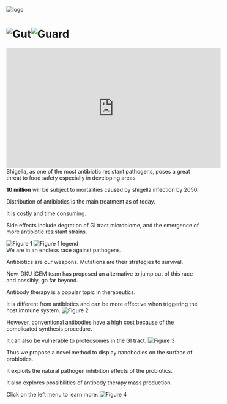 <script>
    html.classList.add("home");
</script>
<p class="py-10"></p>
<img alt="logo" id="home_logo" src="https://static.igem.wiki/teams/4161/wiki/logo-transparent.png" class="items-center block w-1/3 py-10 m-auto duration-100" />
<h1 class="text-6xl text-center animate-bounce">
<img alt="G"" src="https://static.igem.wiki/teams/4161/wiki/logo-transparent.png" class="w-16" />ut<img alt="G"" src="https://static.igem.wiki/teams/4161/wiki/logo-transparent.png" class="w-16" />uard</h1>

<div id="promotion_video" class="flex justify-center">
<iframe title="DKU: GutGuard (2022) - Project Promotion [English]" width="560" height="315" src="https://video.igem.org/videos/embed/c28db71c-27b0-4945-863c-3aed20c3bfde" frameborder="0" allowfullscreen="" sandbox="allow-same-origin allow-scripts allow-popups" class="py-40"></iframe>
</div>

<article class="gap-20 py-40">
Shigella, as one of the most antibiotic resistant pathogens,
poses a great threat to food safety especially in developing areas.

**10 million** will be subject to mortalities caused by shigella infection by 2050.

Distribution of antibiotics is the main treatment as of today.

It is costly and time consuming.

Side effects include degration of GI tract microbiome,
and the emergence of more antibiotic resistant strains.
<div class="grid grid-flow-col">
<img alt="Figure 1" src="https://static.igem.wiki/teams/4161/wiki/hmpg1-1-main.png" />
<img alt="Figure 1 legend" src="https://static.igem.wiki/teams/4161/wiki/hmpg1-1-legend.png" />
</div>
</article>
<article class="gap-20 py-40">
We are in an endless race against pathogens.

Antibiotics are our weapons. Mutations are their strategies to survival.

Now, DKU iGEM team has proposed an alternative to jump out of this race and possibly, go far beyond.

Antibody therapy is a popular topic in therapeutics.

It is different from antibiotics and can be more effective when triggering the host immune system.
<img alt="Figure 2" src="https://static.igem.wiki/teams/4161/wiki/hmpg-2.png" class="w-full" />
</article>
<article class="gap-20 py-40">
However, conventional antibodies have a high cost because of the complicated synthesis procedure.

It can also be vulnerable to proteosomes in the GI tract.
<img alt="Figure 3" src="https://static.igem.wiki/teams/4161/wiki/hmpg-3.png" class="w-full" />
</article>
<article class="gap-20 pt-40">
Thus we propose a novel method to display nanobodies on the surface of probiotics.

It exploits the natural pathogen inhibition effects of the probiotics.

It also explores possibilities of antibody therapy mass production.

Click on the left menu to learn more.
<img alt="Figure 4" src="https://static.igem.wiki/teams/4161/wiki/hmpg-4.png" class="w-full" />
</article>
